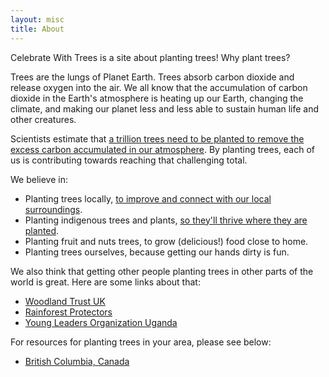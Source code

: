 ```yaml
---
layout: misc
title: About
---
```


Celebrate With Trees is a site about planting trees! Why plant trees?

Trees are the lungs of Planet Earth.  Trees absorb carbon dioxide and release oxygen into the air.  We all know that the accumulation of carbon dioxide in the Earth's atmosphere is heating up our Earth, changing the climate, and making our planet less and less able to sustain human life and other creatures.

Scientists estimate that [a trillion trees need to be planted to remove the excess carbon accumulated in our atmosphere](https://www.theguardian.com/environment/2019/jul/04/planting-billions-trees-best-tackle-climate-crisis-scientists-canopy-emissions). By planting trees, each of us is contributing towards reaching that challenging total.


We believe in:
* Planting trees locally, [to improve and connect with our local surroundings](https://www.treepeople.org/tree-benefits).
* Planting indigenous trees and plants, [so they'll thrive where they are planted](https://thetyee.ca/News/2020/02/28/If-We-Plant-Trees-They-Must-Be-Native-Trees/).
* Planting fruit and nuts trees, to grow (delicious!) food close to home.
* Planting trees ourselves, because getting our hands dirty is fun.

We also think that getting other people planting trees in other parts of the world is great.  Here are some links about that:
* [Woodland Trust UK](https://www.woodlandtrust.org.uk/plant-trees/large-scale-planting)
* [Rainforest Protectors](http://www.rainforestprotectors.org/rainforest/Projects.aspx)
* [Young Leaders Organization Uganda](https://www.youngleadersuganda.org/fruit-tree-planting)

For resources for planting trees in your area, please see below:

* [British Columbia, Canada](/resources/resources-for-british-columbia.html)
